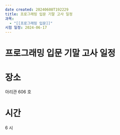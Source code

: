 ```yaml
---
date created: 20240608T192229
title: 프로그래밍 입문 기말 고사 일정
과목:
  - "[[프로그래밍 입문]]"
시험 일정: 2024-06-17
---
```


# 프로그래밍 입문 기말 고사 일정

# 장소

아리관 606 호

# 시간

6 시
